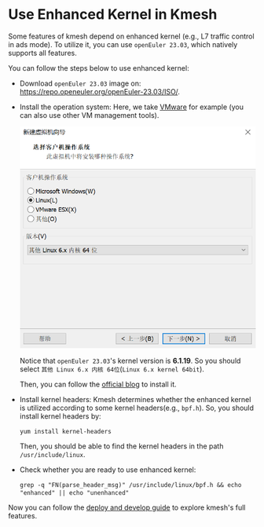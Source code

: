 # Use Enhanced Kernel in Kmesh

Some features of kmesh depend on enhanced kernel (e.g., L7 traffic control in ads mode). To utilize it, you can use `openEuler 23.03`, which natively supports all features.

You can follow the steps below to use enhanced kernel:

+ Download `openEuler 23.03` image on: https://repo.openeuler.org/openEuler-23.03/ISO/.
+ Install the operation system: Here, we take [VMware](https://www.vmware.com/products/workstation-pro/html.html) for example (you can also use other VM management tools). 

    ![](./pics/install_openEuler.png)

    Notice that `openEuler 23.03`'s kernel version is **6.1.19**. So you should select `其他 Linux 6.x 内核 64位`(`Linux 6.x kernel 64bit`). 

    Then, you can follow the [official blog](https://www.openeuler.org/zh/blog/20240306vmware/20240306vmware.html) to install it.

+ Install kernel headers: Kmesh determines whether the enhanced kernel is utilized according to some kernel headers(e.g., `bpf.h`). So, you should install kernel headers by:

    ```shell
    yum install kernel-headers
    ```

    Then, you should be able to find the kernel headers in the path `/usr/include/linux`.

+ Check whether you are ready to use enhanced kernel: 
  
    ```shell
    grep -q "FN(parse_header_msg)" /usr/include/linux/bpf.h && echo "enhanced" || echo "unenhanced"
    ```

Now you can follow the [deploy and develop guide](./kmesh_deploy_and_develop_in_kind.md) to explore kmesh's full features.